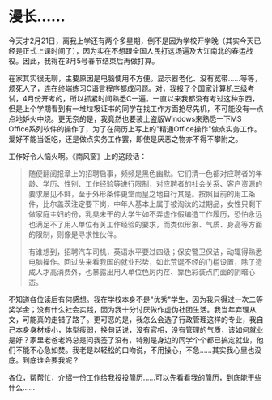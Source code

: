 # 漫长……

今天才2月21日，离我上学还有两个多星期，倒不是因为学校开学晚（其实今天已经是正式上课时间了），因为实在不想跟全国人民打这场遍及大江南北的春运战役。因此，我得在3月5号春节结束后再做打算。

在家其实很无聊，主要原因是电脑使用不方便。显示器老化、没有宽带……等等，烦死人了，连在终端练习C语言程序都成问题。对，我报了个国家计算机三级考试，4月份开考的，所以抓紧时间熟悉C一遍。一直以来我都没有考过这种东西，但是上个学期看到有一堆垃圾证书的同学在找工作方面抢尽先机，不可能没有一点点地妒火中烧。更无奈的是，我竟然也要装上盗版Windows来熟悉一下MS Office系列软件的操作了，为了在简历上写上的"精通Office操作"做点实务工作。爱好不能当饭吃，还是做点实务工作罢，即使是厌恶之物亦不得不攀附之。

工作好令人恼火啊。《南风窗》上的这段话：

> 随便翻阅报章上的招聘启事，频频是黑色幽默。它们清一色都对应聘者的年龄、学历、性别、工作经验等进行限制，对应聘者的社会关系、客户资源的要求屡见不鲜，至于外形条件更堂而皇之地自行其是。按照目前的用工条件，比尔盖茨注定要下岗，中年人基本上属于被淘汰的过期品，女性只剩下做家庭主妇的份，乳臭未干的大学生如不弄虚作假编造工作履历，恐怕永远也满足不了用人单位有关工作经验的要求，而类似形象、气质、身高等方面的限制，则像是寻求性伙伴。
> 
> 有谁想到，招聘汽车司机，英语水平要过四级；保安警卫保洁，动辄得熟悉电脑操作。回过头来看我国的就业形势，如此荒诞不经的门槛设置，除了造成人才高消费外，也暴露出用人单位色厉内荏、靠色彩装点门面的阴暗心态。

不知道各位读后有何感想。我在学校本身不是"优秀"学生，因为我只得过一次二等奖学金；没有什么社会实践，因为我十分讨厌做作虚伪社团生活。我当年弃理从文，可能真的走错了路子。更可恶的是，我怎么会选了行政管理这样的专业，我自己本身身材矮小，体型瘦弱，换句话说，没有官相，没有管理的气质，该如何就业是好？家里老爸老妈总是问我签了没有，特别是身边的同学个个都已搞定就业，他们不能不心急如焚。我老是以轻松的口吻说，不用操心，不急……其实我心里也没底。到底谁会要我呢？

各位，帮帮忙，介绍一份工作给我投投简历……可以先看看我的[简历][0]，到底能干些什么……

[0]: /resume/
